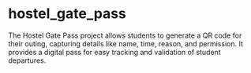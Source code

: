 # hostel_gate_pass
The Hostel Gate Pass project allows students to generate a QR code for their outing, capturing details like name, time, reason, and permission. It provides a digital pass for easy tracking and validation of student departures.
